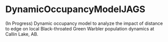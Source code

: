 # DynamicOccupancyModelJAGS
(In Progress) Dynamic occupancy model to analyze the impact of distance to edge on local Black-throated Green Warbler population dynamics at Callin Lake, AB. 
